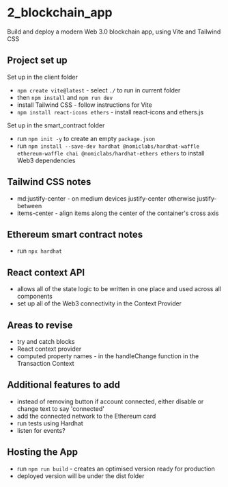 # 2_blockchain_app

Build and deploy a modern Web 3.0 blockchain app, using Vite and Tailwind CSS

## Project set up

Set up in the client folder

- `npm create vite@latest` - select `./` to run in current folder
- then `npm install` and `npm run dev`
- install Tailwind CSS - follow instructions for Vite
- `npm install react-icons ethers` - install react-icons and ethers.js

Set up in the smart_contract folder

- run `npm init -y` to create an empty `package.json`
- run `npm install --save-dev hardhat @nomiclabs/hardhat-waffle ethereum-waffle chai @nomiclabs/hardhat-ethers ethers` to install Web3 dependencies

## Tailwind CSS notes

- md:justify-center - on medium devices justify-center otherwise justify-between
- items-center - align items along the center of the container's cross axis

## Ethereum smart contract notes

- run `npx hardhat`

## React context API

- allows all of the state logic to be written in one place and used across all components
- set up all of the Web3 connectivity in the Context Provider

## Areas to revise

- try and catch blocks
- React context provider
- computed property names - in the handleChange function in the Transaction Context

## Additional features to add

- instead of removing button if account connected, either disable or change text to say 'connected'
- add the connected network to the Ethereum card
- run tests using Hardhat
- listen for events?

## Hosting the App

- run `npm run build` - creates an optimised version ready for production
- deployed version will be under the dist folder
